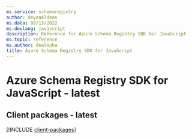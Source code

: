 ```yaml
---
ms.service: schemaregistry
author: deyaaeldeen
ms.data: 09/13/2022
ms.devlang: javascript
description: Reference for Azure Schema Registry SDK for JavaScript
ms.topic: reference
ms.author: dealmaha
title: Azure Schema Registry SDK for JavaScript
---
```

# Azure Schema Registry SDK for JavaScript - latest

## Client packages - latest
[!INCLUDE [client-packages](schema-registry-client-index.md)]